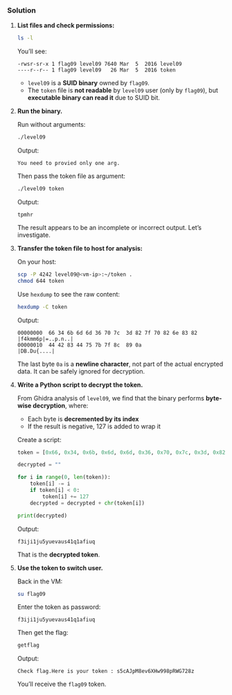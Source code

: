 ### Solution

1. **List files and check permissions:**

	```bash
	ls -l
	```

	You’ll see:

	```
	-rwsr-sr-x 1 flag09 level09 7640 Mar  5  2016 level09
	----r--r-- 1 flag09 level09   26 Mar  5  2016 token
	```

	* `level09` is a **SUID binary** owned by `flag09`.
	* The `token` file is **not readable** by `level09` user (only by `flag09`), but **executable binary can read it** due to SUID bit.

2. **Run the binary.**

	Run without arguments:

	```bash
	./level09
	```

	Output:

	```
	You need to provied only one arg.
	```

	Then pass the token file as argument:

	```bash
	./level09 token
	```

	Output:

	```
	tpmhr
	```

	The result appears to be an incomplete or incorrect output. Let’s investigate.

3. **Transfer the token file to host for analysis:**

	On your host:

	```bash
	scp -P 4242 level09@<vm-ip>:~/token .
	chmod 644 token
	```

	Use `hexdump` to see the raw content:

	```bash
	hexdump -C token
	```

	Output:

	```
	00000000  66 34 6b 6d 6d 36 70 7c  3d 82 7f 70 82 6e 83 82  |f4kmm6p|=..p.n..|
	00000010  44 42 83 44 75 7b 7f 8c  89 0a                    |DB.Du{....|
	```

	The last byte `0a` is a **newline character**, not part of the actual encrypted data. It can be safely ignored for decryption.

4. **Write a Python script to decrypt the token.**

	From Ghidra analysis of `level09`, we find that the binary performs **byte-wise decryption**, where:

	* Each byte is **decremented by its index**
	* If the result is negative, 127 is added to wrap it

	Create a script:

	```python
	token = [0x66, 0x34, 0x6b, 0x6d, 0x6d, 0x36, 0x70, 0x7c, 0x3d, 0x82, 0x7f, 0x70, 0x82, 0x6e, 0x83, 0x82, 0x44, 0x42, 0x83, 0x44, 0x75, 0x7b, 0x7f, 0x8c, 0x89]

	decrypted = ""

	for i in range(0, len(token)):
		token[i] -= i
		if token[i] < 0:
			token[i] += 127
		decrypted = decrypted + chr(token[i])

	print(decrypted)
	```

	Output:

	```
	f3iji1ju5yuevaus41q1afiuq
	```

	That is the **decrypted token**.

5. **Use the token to switch user.**

	Back in the VM:

	```bash
	su flag09
	```

	Enter the token as password:

	```
	f3iji1ju5yuevaus41q1afiuq
	```

	Then get the flag:

	```bash
	getflag
	```

	Output:

	```
	Check flag.Here is your token : s5cAJpM8ev6XHw998pRWG728z
	```

	You’ll receive the `flag09` token.
